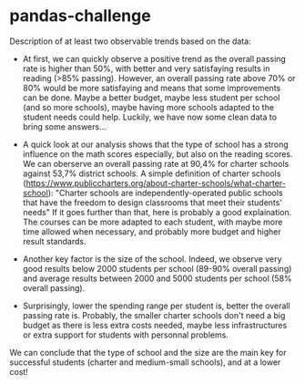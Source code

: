 # pandas-challenge

Description of at least two observable trends based on the data:

- At first, we can quickly observe a positive trend as the overall passing rate is higher than 50%, with better and very satisfaying results in reading (>85% passing).
However, an overall passing rate above 70% or 80% would be more satisfaying and means that some improvements can be done.
Maybe a better budget, maybe less student per school (and so more schools), maybe having more schools adapted to the student needs could help. 
Luckily, we have now some clean data to bring some answers...

- A quick look at our analysis shows that the type of school has a strong influence on the math scores especially, but also on the reading scores.
We can oberserve an overall passing rate at 90,4% for charter schools against 53,7% district schools.
A simple definition of charter schools (https://www.publiccharters.org/about-charter-schools/what-charter-school):
"Charter schools are independently-operated public schools that have the freedom to design classrooms that meet their students’ needs"
If it goes further than that, here is probably a good explaination. The courses can be more adapted to each student, with maybe more time allowed when necessary, and probably more budget and higher result standards.

- Another key factor is the size of the school. Indeed, we observe very good results below 2000 students per school (89-90% overall passing) and average results between 2000 and 5000 students per school (58% overall passing).

- Surprisingly, lower the spending range per student is, better the overall passing rate is.
Probably, the smaller charter schools don't need a big budget as there is less extra costs needed, maybe less infrastructures or extra support for students with personnal problems.

We can conclude that the type of school and the size are the main key for successful students (charter and medium-small schools), and at a lower cost!